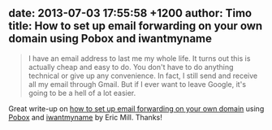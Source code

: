 date: 2013-07-03 17:55:58 +1200
author: Timo
title: How to set up email forwarding on your own domain using Pobox and iwantmyname
----

> I have an email address to last me my whole life. It turns out this is actually cheap and easy to do. You don't have to do anything technical or give up any convenience. In fact, I still send and receive all my email through Gmail. But if I ever want to leave Google, it's going to be a hell of a lot easier.

Great write-up on [how to set up email forwarding on your own domain](http://konklone.com/post/take-control-of-your-email-address) using [Pobox](https://iwantmyname.com/services/email-hosting/pobox-mail-forwarding) and [iwantmyname](https://iwantmyname.com) by Eric Mill. Thanks!
